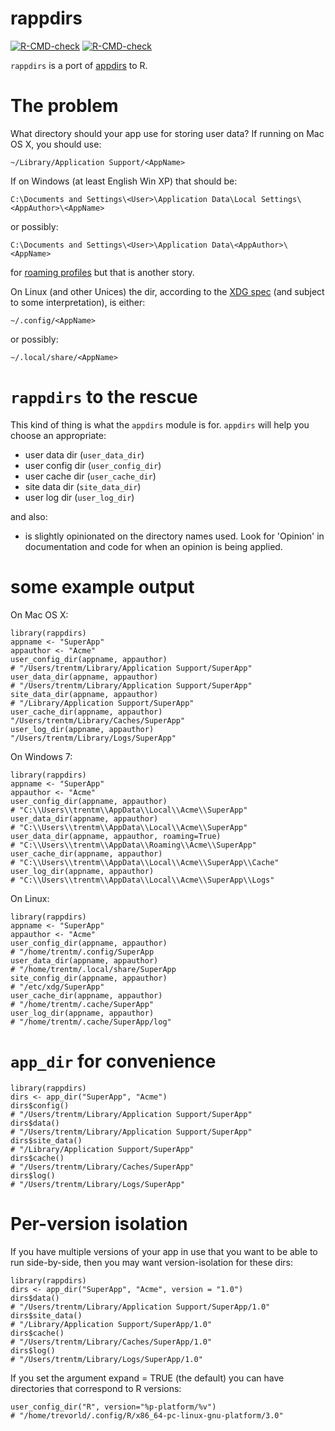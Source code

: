 # rappdirs

<!-- badges: start -->
[![R-CMD-check](https://github.com/r-lib/rappdirs/workflows/R-CMD-check/badge.svg)](https://github.com/r-lib/rappdirs/actions)
[![R-CMD-check](https://github.com/r-lib/rappdirs/workflows/R-CMD-check/badge.svg)](https://github.com/r-lib/rappdirs/actions)
<!-- badges: end -->

`rappdirs` is a port of [appdirs](https://github.com/ActiveState/appdirs) to R.

The problem
===========

What directory should your app use for storing user data? If running on
Mac OS X, you should use:

    ~/Library/Application Support/<AppName>

If on Windows (at least English Win XP) that should be:

    C:\Documents and Settings\<User>\Application Data\Local Settings\<AppAuthor>\<AppName>

or possibly:

    C:\Documents and Settings\<User>\Application Data\<AppAuthor>\<AppName>

for [roaming profiles][] but that is another story.

On Linux (and other Unices) the dir, according to the [XDG spec][] (and
subject to some interpretation), is either:

    ~/.config/<AppName>     

or possibly:

    ~/.local/share/<AppName>

`rappdirs` to the rescue
=======================

This kind of thing is what the `appdirs` module is for. `appdirs` will
help you choose an appropriate:

-   user data dir (`user_data_dir`)
-   user config dir (`user_config_dir`)
-   user cache dir (`user_cache_dir`)
-   site data dir (`site_data_dir`)
-   user log dir (`user_log_dir`)

and also:

-   is slightly opinionated on the directory names used. Look for
    'Opinion' in documentation and code for when an opinion is being
    applied.

some example output
===================

On Mac OS X:

    library(rappdirs)
    appname <- "SuperApp"
    appauthor <- "Acme"
    user_config_dir(appname, appauthor)
    # "/Users/trentm/Library/Application Support/SuperApp"
    user_data_dir(appname, appauthor)
    # "/Users/trentm/Library/Application Support/SuperApp"
    site_data_dir(appname, appauthor)
    # "/Library/Application Support/SuperApp"
    user_cache_dir(appname, appauthor)
    "/Users/trentm/Library/Caches/SuperApp"
    user_log_dir(appname, appauthor)
    "/Users/trentm/Library/Logs/SuperApp"

On Windows 7:

    library(rappdirs)
    appname <- "SuperApp"
    appauthor <- "Acme"
    user_config_dir(appname, appauthor)
    # "C:\\Users\\trentm\\AppData\\Local\\Acme\\SuperApp"
    user_data_dir(appname, appauthor)
    # "C:\\Users\\trentm\\AppData\\Local\\Acme\\SuperApp"
    user_data_dir(appname, appauthor, roaming=True)
    # "C:\\Users\\trentm\\AppData\\Roaming\\Acme\\SuperApp"
    user_cache_dir(appname, appauthor)
    # "C:\\Users\\trentm\\AppData\\Local\\Acme\\SuperApp\\Cache"
    user_log_dir(appname, appauthor)
    # "C:\\Users\\trentm\\AppData\\Local\\Acme\\SuperApp\\Logs"

On Linux:

    library(rappdirs)
    appname <- "SuperApp"
    appauthor <- "Acme"
    user_config_dir(appname, appauthor)
    # "/home/trentm/.config/SuperApp
    user_data_dir(appname, appauthor)
    # "/home/trentm/.local/share/SuperApp
    site_config_dir(appname, appauthor)
    # "/etc/xdg/SuperApp"
    user_cache_dir(appname, appauthor)
    # "/home/trentm/.cache/SuperApp"
    user_log_dir(appname, appauthor)
    # "/home/trentm/.cache/SuperApp/log"

`app_dir` for convenience
=========================

    library(rappdirs)
    dirs <- app_dir("SuperApp", "Acme")
    dirs$config()
    # "/Users/trentm/Library/Application Support/SuperApp"
    dirs$data()
    # "/Users/trentm/Library/Application Support/SuperApp"
    dirs$site_data()
    # "/Library/Application Support/SuperApp"
    dirs$cache()
    # "/Users/trentm/Library/Caches/SuperApp"
    dirs$log()
    # "/Users/trentm/Library/Logs/SuperApp"

Per-version isolation
=====================

If you have multiple versions of your app in use that you want to be
able to run side-by-side, then you may want version-isolation for these
dirs:

    library(rappdirs)
    dirs <- app_dir("SuperApp", "Acme", version = "1.0")
    dirs$data()
    # "/Users/trentm/Library/Application Support/SuperApp/1.0"
    dirs$site_data()
    # "/Library/Application Support/SuperApp/1.0"
    dirs$cache()
    # "/Users/trentm/Library/Caches/SuperApp/1.0"
    dirs$log()
    # "/Users/trentm/Library/Logs/SuperApp/1.0"

If you set the argument expand = TRUE (the default) you can have directories that correspond to R versions:

    user_config_dir("R", version="%p-platform/%v")
    # "/home/trevorld/.config/R/x86_64-pc-linux-gnu-platform/3.0"

  [roaming profiles]: <https://docs.microsoft.com/en-us/previous-versions/windows/it-pro/windows-vista/cc766489(v=ws.10)>
  [XDG spec]: https://specifications.freedesktop.org/basedir-spec/basedir-spec-latest.html

